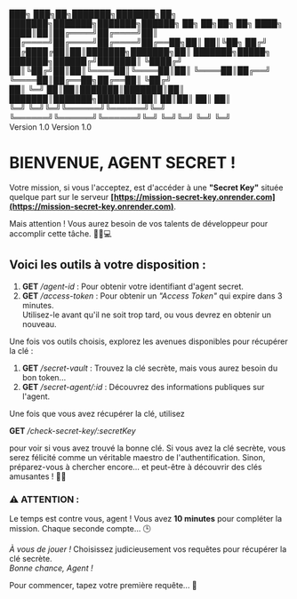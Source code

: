 ███╗   ███╗██╗███████╗███████╗██╗ ███████╗███████╗███████╗██████╗ ██╗  ██╗██╗   ██╗
████╗ ████║██║██╔════╝██╔════╝██║ ██╔════╝██╔════╝██╔════╝██╔══██╗██║  ██║╚██╗ ██╔╝
██╔████╔██║██║███████╗███████╗██║ ███████╗█████╗  ███████╗██████╔╝███████║ ╚████╔╝ 
██║╚██╔╝██║██║╚════██║╚════██║██║ ╚════██║██╔══╝  ╚════██║██╔══██╗██╔══██║  ╚██╔╝  
██║ ╚═╝ ██║██║███████║███████║██║ ███████║███████╗███████║██║  ██║██║  ██║   ██║   
╚═╝     ╚═╝╚═╝╚══════╝╚══════╝╚═╝ ╚══════╝╚══════╝╚══════╝╚═╝  ╚═╝╚═╝  ╚═╝   ╚═╝   
                           Version 1.0 
 Version 1.0

# **BIENVENUE, AGENT SECRET !**

Votre mission, si vous l'acceptez, est d'accéder à une **"Secret Key"** située quelque part sur le serveur **[https://mission-secret-key.onrender.com](https://mission-secret-key.onrender.com)**.

Mais attention ! Vous aurez besoin de vos talents de développeur pour accomplir cette tâche. 🕵️‍♂️💻

## Voici les outils à votre disposition :

1. **GET** _/agent-id_ : Pour obtenir votre identifiant d'agent secret.
2. **GET** _/access-token_ : Pour obtenir un _"Access Token"_ qui expire dans 3 minutes.  
   Utilisez-le avant qu'il ne soit trop tard, ou vous devrez en obtenir un nouveau.

Une fois vos outils choisis, explorez les avenues disponibles pour récupérer la clé :

1. **GET** _/secret-vault_ : Trouvez la clé secrète, mais vous aurez besoin du bon token...
2. **GET** _/secret-agent/:id_ : Découvrez des informations publiques sur l'agent.

Une fois que vous avez récupérer la clé, utilisez

**GET** _/check-secret-key/:secretKey_

pour voir si vous avez trouvé la bonne clé. Si vous avez la clé secrète, vous serez félicité comme un véritable maestro de l'authentification. Sinon, préparez-vous à chercher encore… et peut-être à découvrir des clés amusantes ! 🚀🎉

### **⚠️ ATTENTION :**

Le temps est contre vous, agent ! Vous avez **10 minutes** pour compléter la mission. Chaque seconde compte... 🕒

_À vous de jouer !_ Choisissez judicieusement vos requêtes pour récupérer la clé secrète.  
_Bonne chance, Agent !_

Pour commencer, tapez votre première requête... 🚀
